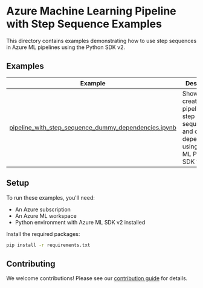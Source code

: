 # Azure Machine Learning Pipeline with Step Sequence Examples

This directory contains examples demonstrating how to use step sequences in Azure ML pipelines using the Python SDK v2.

## Examples

|Example|Description|
|-------|-----------|
|[pipeline_with_step_sequence_dummy_dependencies.ipynb](pipeline_with_step_sequence_dummy_dependencies.ipynb)|Shows how to create a pipeline with step sequences and dummy dependencies using Azure ML Python SDK v2.|

## Setup

To run these examples, you'll need:
- An Azure subscription
- An Azure ML workspace
- Python environment with Azure ML SDK v2 installed

Install the required packages:
```bash
pip install -r requirements.txt
```

## Contributing

We welcome contributions! Please see our [contribution guide](../../../CONTRIBUTING.md) for details.
